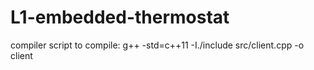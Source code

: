# L1-embedded-thermostat
compiler script to compile:
g++ -std=c++11 -I./include src/client.cpp -o client